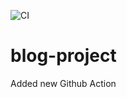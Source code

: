 ![CI](https://github.com/julianiff/blog-project/workflows/CI/badge.svg?branch=master)

# blog-project

Added new Github Action
